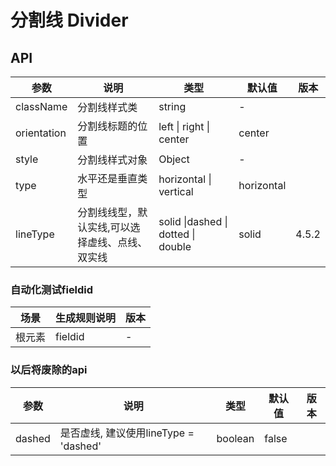 # 分割线 Divider

## API

<!--Divider-->
| 参数 | 说明 | 类型 | 默认值 | 版本 |
| --- | --- | --- | --- | --- |
|className|分割线样式类|string| - |
|orientation|分割线标题的位置|left &#124; right &#124; center| center |
|style|分割线样式对象| Object| - |
|type|水平还是垂直类型|horizontal &#124; vertical| horizontal |
|lineType|分割线线型，默认实线,可以选择虚线、点线、双实线| solid &#124;dashed &#124; dotted &#124; double | solid | 4.5.2 |


### 自动化测试fieldid
| 场景 | 生成规则说明 | 版本 |
| --- | --- | --- |
| 根元素 | fieldid  | - |

### 以后将废除的api

| 参数 | 说明 | 类型 | 默认值 | 版本 |
| --- | --- | --- | --- | --- |
|dashed|是否虚线, 建议使用lineType = 'dashed'|boolean| false |